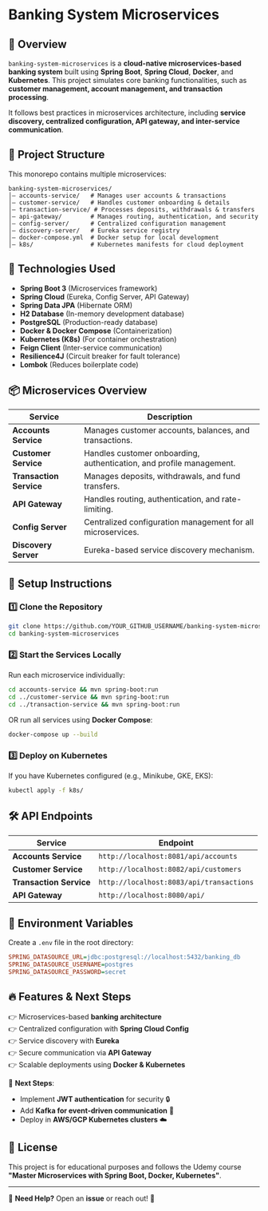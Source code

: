 # Banking System Microservices

## 🏦 Overview
`banking-system-microservices` is a **cloud-native microservices-based banking system** built using **Spring Boot**, **Spring Cloud**, **Docker**, and **Kubernetes**. This project simulates core banking functionalities, such as **customer management, account management, and transaction processing**.

It follows best practices in microservices architecture, including **service discovery, centralized configuration, API gateway, and inter-service communication**.

## 📌 Project Structure
This monorepo contains multiple microservices:

```
banking-system-microservices/
│— accounts-service/   # Manages user accounts & transactions
│— customer-service/   # Handles customer onboarding & details
│— transaction-service/ # Processes deposits, withdrawals & transfers
│— api-gateway/        # Manages routing, authentication, and security
│— config-server/      # Centralized configuration management
│— discovery-server/   # Eureka service registry
│— docker-compose.yml  # Docker setup for local development
│— k8s/                # Kubernetes manifests for cloud deployment
```

## 🚀 Technologies Used
- **Spring Boot 3** (Microservices framework)
- **Spring Cloud** (Eureka, Config Server, API Gateway)
- **Spring Data JPA** (Hibernate ORM)
- **H2 Database** (In-memory development database)
- **PostgreSQL** (Production-ready database)
- **Docker & Docker Compose** (Containerization)
- **Kubernetes (K8s)** (For container orchestration)
- **Feign Client** (Inter-service communication)
- **Resilience4J** (Circuit breaker for fault tolerance)
- **Lombok** (Reduces boilerplate code)

## 📦 Microservices Overview
| Service            | Description |
|--------------------|-------------|
| **Accounts Service** | Manages customer accounts, balances, and transactions. |
| **Customer Service** | Handles customer onboarding, authentication, and profile management. |
| **Transaction Service** | Manages deposits, withdrawals, and fund transfers. |
| **API Gateway** | Handles routing, authentication, and rate-limiting. |
| **Config Server** | Centralized configuration management for all microservices. |
| **Discovery Server** | Eureka-based service discovery mechanism. |

## 🔧 Setup Instructions

### 1️⃣ Clone the Repository
```bash
git clone https://github.com/YOUR_GITHUB_USERNAME/banking-system-microservices.git
cd banking-system-microservices
```

### 2️⃣ Start the Services Locally
Run each microservice individually:
```bash
cd accounts-service && mvn spring-boot:run
cd ../customer-service && mvn spring-boot:run
cd ../transaction-service && mvn spring-boot:run
```

OR run all services using **Docker Compose**:
```bash
docker-compose up --build
```

### 3️⃣ Deploy on Kubernetes
If you have Kubernetes configured (e.g., Minikube, GKE, EKS):
```bash
kubectl apply -f k8s/
```

## 🛠️ API Endpoints
| Service           | Endpoint |
|------------------|----------|
| **Accounts Service** | `http://localhost:8081/api/accounts` |
| **Customer Service** | `http://localhost:8082/api/customers` |
| **Transaction Service** | `http://localhost:8083/api/transactions` |
| **API Gateway** | `http://localhost:8080/api/` |

## 📝 Environment Variables
Create a `.env` file in the root directory:
```ini
SPRING_DATASOURCE_URL=jdbc:postgresql://localhost:5432/banking_db
SPRING_DATASOURCE_USERNAME=postgres
SPRING_DATASOURCE_PASSWORD=secret
```

## 🔥 Features & Next Steps
👉 Microservices-based **banking architecture**  
👉 Centralized configuration with **Spring Cloud Config**  
👉 Service discovery with **Eureka**  
👉 Secure communication via **API Gateway**  
👉 Scalable deployments using **Docker & Kubernetes**  

🚀 **Next Steps**:  
- Implement **JWT authentication** for security 🔒  
- Add **Kafka for event-driven communication** 📨  
- Deploy in **AWS/GCP Kubernetes clusters** ☁️  

## 📜 License
This project is for educational purposes and follows the Udemy course **"Master Microservices with Spring Boot, Docker, Kubernetes"**.

---

📢 **Need Help?** Open an **issue** or reach out! 🚀  


